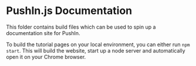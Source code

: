 # PushIn.js Documentation

This folder contains build files which can be used to spin up a documentation site for PushIn.

To build the tutorial pages on your local environment, you can either run `npm start`. This will build the website, start up a node server and automatically open it on your Chrome browser.
